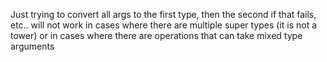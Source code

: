 Just trying to convert all args to the first type, then the second if that fails, etc.. will not work in cases where there are multiple super types (it is not a tower) or in cases where there are operations that can take mixed type arguments
